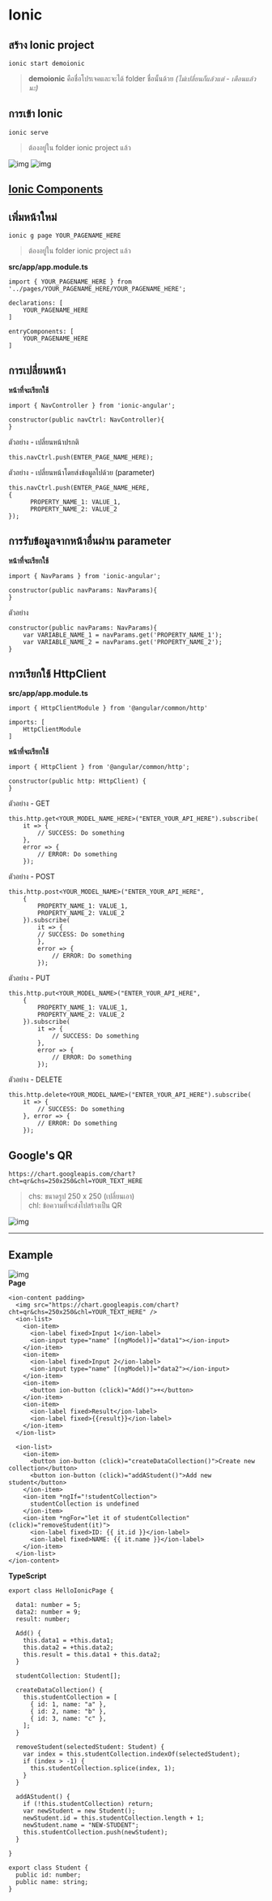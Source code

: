 # Ionic

## สร้าง Ionic project
```
ionic start demoionic
```
> **demoionic** คือชื่อโปรเจคและจะได้ folder ชื่อนั้นด้วย *(ไม่เปลี่ยนก็แล้วแต่ - เตือนแล้วนะ)*

## การเข้า Ionic
```
ionic serve
```
> ต้องอยู่ใน folder ionic project แล้ว  

![img](images/workspace03.PNG) 
![img](images/ionic01.png)   

## [Ionic Components](https://ionicframework.com/docs/components)

## เพิ่มหน้าใหม่
```
ionic g page YOUR_PAGENAME_HERE
```
> ต้องอยู่ใน folder ionic project แล้ว  

**src/app/app.module.ts**
```
import { YOUR_PAGENAME_HERE } from '../pages/YOUR_PAGENAME_HERE/YOUR_PAGENAME_HERE';

declarations: [
    YOUR_PAGENAME_HERE
]

entryComponents: [
    YOUR_PAGENAME_HERE
]
```

## การเปลี่ยนหน้า
**หน้าที่จะเรียกใช้**
```
import { NavController } from 'ionic-angular';

constructor(public navCtrl: NavController){
}
```
ตัวอย่าง - เปลี่ยนหน้าปรกติ
```
this.navCtrl.push(ENTER_PAGE_NAME_HERE);
```
ตัวอย่าง - เปลี่ยนหน้าโดยส่งข้อมูลไปด้วย (parameter)
```
this.navCtrl.push(ENTER_PAGE_NAME_HERE, 
{
      PROPERTY_NAME_1: VALUE_1,
      PROPERTY_NAME_2: VALUE_2
});
```

## การรับข้อมูลจากหน้าอื่นผ่าน parameter
**หน้าที่จะเรียกใช้**
```
import { NavParams } from 'ionic-angular';

constructor(public navParams: NavParams){
}
```
ตัวอย่าง
```
constructor(public navParams: NavParams){
    var VARIABLE_NAME_1 = navParams.get('PROPERTY_NAME_1');
    var VARIABLE_NAME_2 = navParams.get('PROPERTY_NAME_2');
}
```

## การเรียกใช้ HttpClient
**src/app/app.module.ts**
```
import { HttpClientModule } from '@angular/common/http'

imports: [
    HttpClientModule
]
```
**หน้าที่จะเรียกใช้**
```
import { HttpClient } from '@angular/common/http';

constructor(public http: HttpClient) {
}
```
ตัวอย่าง - GET
```
this.http.get<YOUR_MODEL_NAME_HERE>("ENTER_YOUR_API_HERE").subscribe(
    it => {
        // SUCCESS: Do something
    }, 
    error => {
        // ERROR: Do something
    });
```
ตัวอย่าง - POST
```
this.http.post<YOUR_MODEL_NAME>("ENTER_YOUR_API_HERE",
    {
        PROPERTY_NAME_1: VALUE_1,
        PROPERTY_NAME_2: VALUE_2
    }).subscribe(
        it => {
        // SUCCESS: Do something
        }, 
        error => {
            // ERROR: Do something
        });
```
ตัวอย่าง - PUT
```
this.http.put<YOUR_MODEL_NAME>("ENTER_YOUR_API_HERE",
    {
        PROPERTY_NAME_1: VALUE_1,
        PROPERTY_NAME_2: VALUE_2
    }).subscribe(
        it => {
            // SUCCESS: Do something
        }, 
        error => {
            // ERROR: Do something
        });
```
ตัวอย่าง - DELETE
```
this.http.delete<YOUR_MODEL_NAME>("ENTER_YOUR_API_HERE").subscribe(
    it => {
        // SUCCESS: Do something
    }, error => {
        // ERROR: Do something
    });

```

## Google's QR
```
https://chart.googleapis.com/chart?cht=qr&chs=250x250&chl=YOUR_TEXT_HERE
```
> chs: ขนาดรูป 250 x 250 (เปลี่ยนเอา)  
> chl: ข้อความที่จะส่งไปสร้างเป็น QR  

![img](https://chart.googleapis.com/chart?cht=qr&chs=250x250&chl=YOUR_TEXT_HERE)

---

## Example
![img](images/ionic02.PNG)   
**Page**
```
<ion-content padding>
  <img src="https://chart.googleapis.com/chart?cht=qr&chs=250x250&chl=YOUR_TEXT_HERE" />
  <ion-list>
    <ion-item>
      <ion-label fixed>Input 1</ion-label>
      <ion-input type="name" [(ngModel)]="data1"></ion-input>
    </ion-item>
    <ion-item>
      <ion-label fixed>Input 2</ion-label>
      <ion-input type="name" [(ngModel)]="data2"></ion-input>
    </ion-item>
    <ion-item>
      <button ion-button (click)="Add()">+</button>
    </ion-item>
    <ion-item>
      <ion-label fixed>Result</ion-label>
      <ion-label fixed>{{result}}</ion-label>
    </ion-item>
  </ion-list>

  <ion-list>
    <ion-item>
      <button ion-button (click)="createDataCollection()">Create new collection</button>
      <button ion-button (click)="addAStudent()">Add new student</button>
    </ion-item>
    <ion-item *ngIf="!studentCollection">
      studentCollection is undefined
    </ion-item>
    <ion-item *ngFor="let it of studentCollection" (click)="removeStudent(it)">
      <ion-label fixed>ID: {{ it.id }}</ion-label>
      <ion-label fixed>NAME: {{ it.name }}</ion-label>
    </ion-item>
  </ion-list>
</ion-content>
```
**TypeScript**
```
export class HelloIonicPage {

  data1: number = 5;
  data2: number = 9;
  result: number;

  Add() {
    this.data1 = +this.data1;
    this.data2 = +this.data2;
    this.result = this.data1 + this.data2;
  }

  studentCollection: Student[];

  createDataCollection() {
    this.studentCollection = [
      { id: 1, name: "a" },
      { id: 2, name: "b" },
      { id: 3, name: "c" },
    ];
  }

  removeStudent(selectedStudent: Student) {
    var index = this.studentCollection.indexOf(selectedStudent);
    if (index > -1) {
      this.studentCollection.splice(index, 1);
    }
  }

  addAStudent() {
    if (!this.studentCollection) return;
    var newStudent = new Student();
    newStudent.id = this.studentCollection.length + 1;
    newStudent.name = "NEW-STUDENT";
    this.studentCollection.push(newStudent);
  }

}

export class Student {
  public id: number;
  public name: string;
}
```
